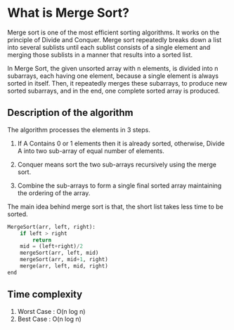 # What is Merge Sort?

Merge sort is one of the most efficient sorting algorithms. It works on the principle of Divide and Conquer. Merge sort repeatedly breaks down a list into several sublists until each sublist consists of a single element and merging those sublists in a manner that results into a sorted list.

In Merge Sort, the given unsorted array with n elements, is divided into n subarrays, each having one element, because a single element is always sorted in itself. Then, it repeatedly merges these subarrays, to produce new sorted subarrays, and in the end, one complete sorted array is produced.

## Description of the algorithm

The algorithm processes the elements in 3 steps.

1. If A Contains 0 or 1 elements then it is already sorted, otherwise, Divide A into two sub-array of equal number of elements.

2. Conquer means sort the two sub-arrays recursively using the merge sort.

3. Combine the sub-arrays to form a single final sorted array maintaining the ordering of the array.

The main idea behind merge sort is that, the short list takes less time to be sorted.

```python
MergeSort(arr, left, right):
    if left > right
        return
    mid = (left+right)/2
    mergeSort(arr, left, mid)
    mergeSort(arr, mid+1, right)
    merge(arr, left, mid, right)
end
```

## Time complexity

1. Worst Case : O(n log n)
2. Best Case : O(n log n)
